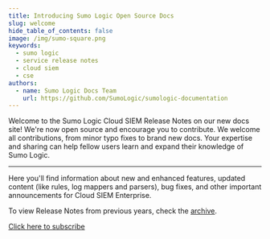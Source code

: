 ```yaml
---
title: Introducing Sumo Logic Open Source Docs
slug: welcome
hide_table_of_contents: false
image: /img/sumo-square.png
keywords:
  - sumo logic
  - service release notes
  - cloud siem
  - cse
authors:
  - name: Sumo Logic Docs Team
    url: https://github.com/SumoLogic/sumologic-documentation
---
```


Welcome to the Sumo Logic Cloud SIEM Release Notes on our new docs site! We're now open source and encourage you to contribute. We welcome all contributions, from minor typo fixes to brand new docs. Your expertise and sharing can help fellow users learn and expand their knowledge of Sumo Logic.

---

Here you'll find information about new and enhanced features, updated content (like rules, log mappers and parsers), bug fixes, and other important announcements for Cloud SIEM Enterprise.

To view Release Notes from previous years, check the [archive](/release-notes-cse/archive).

<span className="getstarted"><a href="https://help.sumologic.com/release-notes-cse/rss.xml">Click here to subscribe</a></span>

